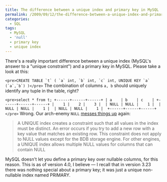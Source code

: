 ```yaml
---
title: The difference between a unique index and primary key in MySQL
permalink: /2009/09/12/the-difference-between-a-unique-index-and-primary-key-in-mysql/
categories:
  - SQL
tags:
  - MySQL
  - 'null'
  - primary key
  - unique index
---
```

There's a really important difference between a unique index (MySQL's answer to a "unique constraint") and a primary key in MySQL. Please take a look at this:

``<pre>CREATE TABLE `t` (
  `a` int,
  `b` int,
  `c` int,
  UNIQUE KEY `a` (`a`,`b`)
)</pre>`` 
The combination of columns `a, b` should uniquely identify any tuple in the table, right?

`<pre>select * from t;
+------+------+------+
| a    | b    | c    |
+------+------+------+
|    1 |    2 |    3 | 
| NULL | NULL |    1 | 
| NULL | NULL |    1 | 
| NULL | NULL |    1 | 
+------+------+------+
</pre>` 
Wrong. Our arch-enemy `NULL` [messes things up][1] again:

<blockquote cite="http://dev.mysql.com/doc/en/create-index.html">
  <p>
    A UNIQUE index creates a constraint such that all values in the index must be distinct. An error occurs if you try to add a new row with a key value that matches an existing row. This constraint does not apply to NULL values except for the BDB storage engine. For other engines, a UNIQUE index allows multiple NULL values for columns that can contain NULL
  </p>
</blockquote>

MySQL doesn't let you define a primary key over nullable columns, for this reason. This is as of version 4.0, I believe &#8212; I recall that in version 3.23 there was nothing special about a primary key; it was just a unique non-nullable index named PRIMARY.

 [1]: http://dev.mysql.com/doc/en/create-index.html
